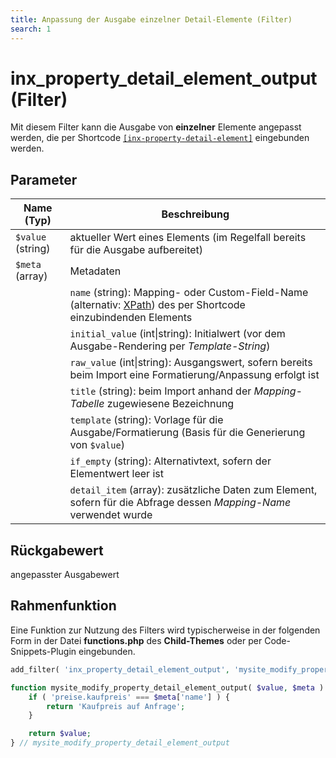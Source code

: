 ```yaml
---
title: Anpassung der Ausgabe einzelner Detail-Elemente (Filter)
search: 1
---
```


# inx_property_detail_element_output (Filter)

Mit diesem Filter kann die Ausgabe von **einzelner** Elemente angepasst werden, die per Shortcode [`[inx-property-detail-element]`](../komponenten/detailansicht.html#Einzelne-Angaben) eingebunden werden.

## Parameter

| Name (Typ) | Beschreibung |
| ---------- | ------------ |
| `$value` (string) | aktueller Wert eines Elements (im Regelfall bereits für die Ausgabe aufbereitet) |
| `$meta` (array) | Metadaten |
| | `name` (string): Mapping- oder Custom-Field-Name (alternativ: [XPath](https://de.wikipedia.org/wiki/XPath)) des per Shortcode einzubindenden Elements |
| | `initial_value` (int\|string): Initialwert (vor dem Ausgabe-Rendering per <i>Template-String</i>) |
| | `raw_value` (int\|string): Ausgangswert, sofern bereits beim Import eine Formatierung/Anpassung erfolgt ist |
| | `title` (string): beim Import anhand der <i>Mapping-Tabelle</i> zugewiesene Bezeichnung |
| | `template` (string): Vorlage für die Ausgabe/Formatierung (Basis für die Generierung von `$value`) |
| | `if_empty` (string): Alternativtext, sofern der Elementwert leer ist |
| | `detail_item` (array): zusätzliche Daten zum Element, sofern für die Abfrage dessen <i>Mapping-Name</i> verwendet wurde |

## Rückgabewert

angepasster Ausgabewert

## Rahmenfunktion

Eine Funktion zur Nutzung des Filters wird typischerweise in der folgenden Form in der Datei **functions.php** des **Child-Themes** oder per Code-Snippets-Plugin eingebunden.

```php
add_filter( 'inx_property_detail_element_output', 'mysite_modify_property_detail_element_output', 10, 2 );

function mysite_modify_property_detail_element_output( $value, $meta ) {
	if ( 'preise.kaufpreis' === $meta['name'] ) {
		return 'Kaufpreis auf Anfrage';
	}

	return $value;
} // mysite_modify_property_detail_element_output
```